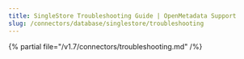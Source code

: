 ```yaml
---
title: SingleStore Troubleshooting Guide | OpenMetadata Support
slug: /connectors/database/singlestore/troubleshooting
---
```


{% partial file="/v1.7/connectors/troubleshooting.md" /%}
